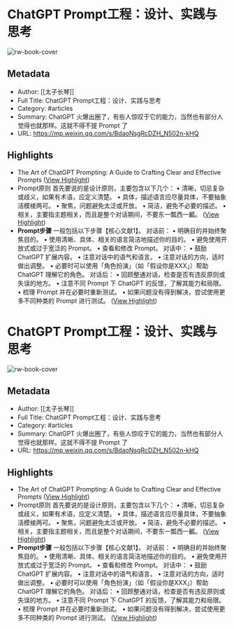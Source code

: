 # ChatGPT Prompt工程：设计、实践与思考

![rw-book-cover](https://mmbiz.qpic.cn/mmbiz_jpg/DHibuUfpZvQfOicux2US3jhzzD4lYE0D812L6GK1CAW0aF0abK7dgcicSKT5PaweobO1DQVbXZw6KnMic253iaBKqcQ/0?wx_fmt=jpeg)

## Metadata
- Author: [[太子长琴]]
- Full Title: ChatGPT Prompt工程：设计、实践与思考
- Category: #articles
- Summary: ChatGPT 火爆出圈了，有些人惊叹于它的能力，当然也有部分人觉得也就那样。这就不得不提 Prompt 了
- URL: https://mp.weixin.qq.com/s/BdaoNsgRcDZH_N502n-kHQ

## Highlights
- The Art of ChatGPT Prompting: A Guide to Crafting Clear and Effective Prompts ([View Highlight](https://read.readwise.io/read/01gv0np6xz9x5awzhf31pscqt9))
- Prompt原则
  首先要说的是设计原则，主要包含以下几个：
  • 清晰，切忌复杂或歧义，如果有术语，应定义清楚。
  • 具体，描述语言应尽量具体，不要抽象活模棱两可。
  • 聚焦，问题避免太泛或开放。
  • 简洁，避免不必要的描述。
  • 相关，主要指主题相关，而且是整个对话期间，不要东一瓢西一瓤。 ([View Highlight](https://read.readwise.io/read/01gv0q35k40ds9wwj1a2htr1j6))
- **Prompt步骤**
  一般包括以下步骤【核心文献1】。
  对话前：
  • 明确目的并始终聚焦目的。
  • 使用清晰、具体、相关的语言简洁地描述你的目的。
  • 避免使用开放式或过于宽泛的 Prompt。
  • 查看和修改 Prompt。
  对话中：
  • 鼓励 ChatGPT 扩展内容。
  • 注意对话中的语气和语言。
  • 注意对话的方向，适时做出调整。
  • 必要时可以使用「角色扮演」（如「假设你是XXX」）帮助 ChatGPT 理解它的角色。
  对话后：
  • 回顾整通对话，检查是否有违反原则或失误的地方。
  • 注意不同 Prompt 下 ChatGPT 的反馈，了解其能力和局限。
  • 梳理 Prompt 并在必要时重新测试。
  • 如果问题没有得到解决，尝试使用更多不同种类的 Prompt 进行测试。 ([View Highlight](https://read.readwise.io/read/01gv0q5e0yrxz4xsa2bpmye6y7))
# ChatGPT Prompt工程：设计、实践与思考

![rw-book-cover](https://mmbiz.qpic.cn/mmbiz_jpg/DHibuUfpZvQfOicux2US3jhzzD4lYE0D812L6GK1CAW0aF0abK7dgcicSKT5PaweobO1DQVbXZw6KnMic253iaBKqcQ/0?wx_fmt=jpeg)

## Metadata
- Author: [[太子长琴]]
- Full Title: ChatGPT Prompt工程：设计、实践与思考
- Category: #articles
- Summary: ChatGPT 火爆出圈了，有些人惊叹于它的能力，当然也有部分人觉得也就那样。这就不得不提 Prompt 了
- URL: https://mp.weixin.qq.com/s/BdaoNsgRcDZH_N502n-kHQ

## Highlights
- The Art of ChatGPT Prompting: A Guide to Crafting Clear and Effective Prompts ([View Highlight](https://read.readwise.io/read/01gv0np6xz9x5awzhf31pscqt9))
- Prompt原则
  首先要说的是设计原则，主要包含以下几个：
  • 清晰，切忌复杂或歧义，如果有术语，应定义清楚。
  • 具体，描述语言应尽量具体，不要抽象活模棱两可。
  • 聚焦，问题避免太泛或开放。
  • 简洁，避免不必要的描述。
  • 相关，主要指主题相关，而且是整个对话期间，不要东一瓢西一瓤。 ([View Highlight](https://read.readwise.io/read/01gv0q35k40ds9wwj1a2htr1j6))
- **Prompt步骤**
  一般包括以下步骤【核心文献1】。
  对话前：
  • 明确目的并始终聚焦目的。
  • 使用清晰、具体、相关的语言简洁地描述你的目的。
  • 避免使用开放式或过于宽泛的 Prompt。
  • 查看和修改 Prompt。
  对话中：
  • 鼓励 ChatGPT 扩展内容。
  • 注意对话中的语气和语言。
  • 注意对话的方向，适时做出调整。
  • 必要时可以使用「角色扮演」（如「假设你是XXX」）帮助 ChatGPT 理解它的角色。
  对话后：
  • 回顾整通对话，检查是否有违反原则或失误的地方。
  • 注意不同 Prompt 下 ChatGPT 的反馈，了解其能力和局限。
  • 梳理 Prompt 并在必要时重新测试。
  • 如果问题没有得到解决，尝试使用更多不同种类的 Prompt 进行测试。 ([View Highlight](https://read.readwise.io/read/01gv0q5e0yrxz4xsa2bpmye6y7))
